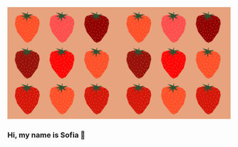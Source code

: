 ![alt text](https://github.com/Sofia03K/Sofia03K/blob/main/assets/bg%201.svg)

### Hi, my name is Sofia 👋

